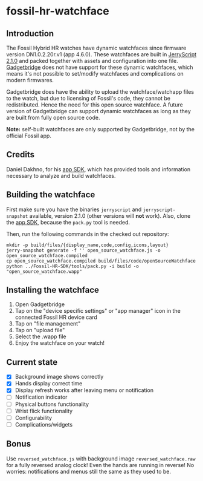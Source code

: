 # fossil-hr-watchface

## Introduction
The Fossil Hybrid HR watches have dynamic watchfaces since firmware version DN1.0.2.20r.v1 (app 4.6.0). These watchfaces are built in [JerryScript 2.1.0](https://jerryscript.net/) and packed together with assets and configuration into one file. [Gadgetbridge](http://gadgetbridge.org/) does not have support for these dynamic watchfaces, which means it's not possible to set/modify watchfaces and complications on modern firmwares.

Gadgetbridge does have the ability to upload the watchface/watchapp files to the watch, but due to licensing of Fossil's code, they cannot be redistributed. Hence the need for this open source watchface. A future version of Gadgetbridge can support dynamic watchfaces as long as they are built from fully open source code.

**Note:** self-built watchfaces are only supported by Gadgetbridge, not by the official Fossil app.

## Credits
Daniel Dakhno, for his [app SDK](https://github.com/dakhnod/Fossil-HR-SDK), which has provided tools and information necessary to analyze and build watchfaces.

## Building the watchface
First make sure you have the binaries `jerryscript` and `jerryscript-snapshot` available, version 2.1.0 (other versions will **not** work). Also, clone the [app SDK](https://github.com/dakhnod/Fossil-HR-SDK), because the `pack.py` tool is needed.

Then, run the following commands in the checked out repository:

    mkdir -p build/files/{display_name,code,config,icons,layout}
    jerry-snapshot generate -f '' open_source_watchface.js -o open_source_watchface.compiled
    cp open_source_watchface.compiled build/files/code/openSourceWatchface
    python ../Fossil-HR-SDK/tools/pack.py -i build -o "open_source_watchface.wapp"

## Installing the watchface
1. Open Gadgetbridge
2. Tap on the "device specific settings" or "app manager" icon in the connected Fossil HR device card
3. Tap on "file management"
4. Tap on "upload file"
5. Select the .wapp file
6. Enjoy the watchface on your watch!

## Current state
- [x] Background image shows correctly
- [x] Hands display correct time
- [x] Display refresh works after leaving menu or notification
- [ ] Notification indicator 
- [ ] Physical buttons functionality
- [ ] Wrist flick functionality
- [ ] Configurability
- [ ] Complications/widgets

## Bonus
Use `reversed_watchface.js` with background image `reversed_watchface.raw` for a fully reversed analog clock! Even the hands are running in reverse! No worries: notifications and menus still the same as they used to be.
